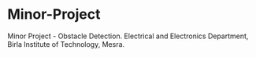 # Minor-Project
Minor Project - Obstacle Detection. Electrical and Electronics Department, Birla Institute of Technology, Mesra.
